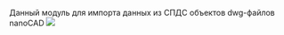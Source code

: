 Данный модуль для импорта данных из СПДС объектов dwg-файлов nanoCAD
![](https://github.com/fonkalitin/nanoCAD_PRPR_ImportMCObjData/tree/master/Пример/PIDexplorer-.gif)
